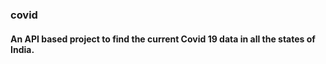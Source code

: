 # <h3>covid
  <h4> An API based project to find the current Covid 19 data in all the states of India.
